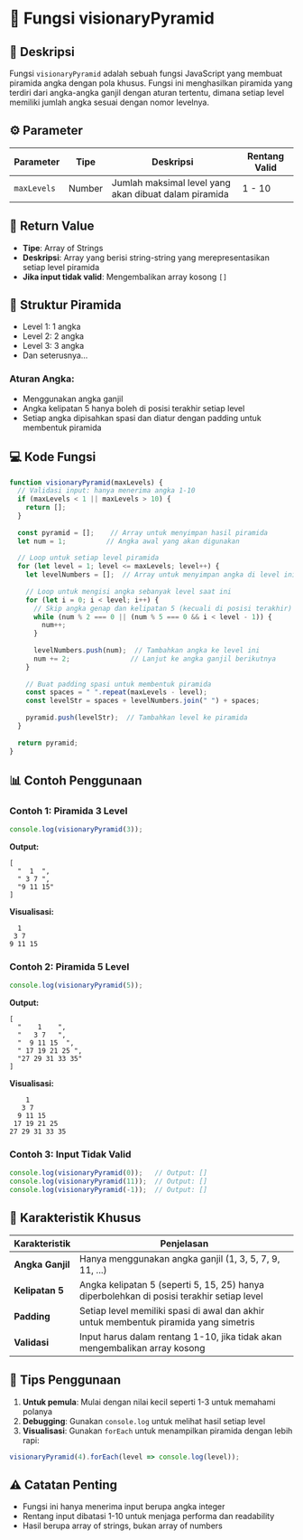 # 🔺 Fungsi visionaryPyramid

## 📝 Deskripsi

Fungsi `visionaryPyramid` adalah sebuah fungsi JavaScript yang membuat piramida angka dengan pola khusus. Fungsi ini menghasilkan piramida yang terdiri dari angka-angka ganjil dengan aturan tertentu, dimana setiap level memiliki jumlah angka sesuai dengan nomor levelnya.

## ⚙️ Parameter

| Parameter | Tipe | Deskripsi | Rentang Valid |
|-----------|------|-----------|---------------|
| `maxLevels` | Number | Jumlah maksimal level yang akan dibuat dalam piramida | 1 - 10 |

## 🔄 Return Value

- **Tipe**: Array of Strings
- **Deskripsi**: Array yang berisi string-string yang merepresentasikan setiap level piramida
- **Jika input tidak valid**: Mengembalikan array kosong `[]`

## 📐 Struktur Piramida

- Level 1: 1 angka
- Level 2: 2 angka  
- Level 3: 3 angka
- Dan seterusnya...

### Aturan Angka:
- Menggunakan angka ganjil
- Angka kelipatan 5 hanya boleh di posisi terakhir setiap level
- Setiap angka dipisahkan spasi dan diatur dengan padding untuk membentuk piramida

## 💻 Kode Fungsi

```javascript
function visionaryPyramid(maxLevels) {
  // Validasi input: hanya menerima angka 1-10
  if (maxLevels < 1 || maxLevels > 10) {
    return [];
  }
  
  const pyramid = [];    // Array untuk menyimpan hasil piramida
  let num = 1;          // Angka awal yang akan digunakan
  
  // Loop untuk setiap level piramida
  for (let level = 1; level <= maxLevels; level++) {
    let levelNumbers = [];  // Array untuk menyimpan angka di level ini
    
    // Loop untuk mengisi angka sebanyak level saat ini
    for (let i = 0; i < level; i++) {
      // Skip angka genap dan kelipatan 5 (kecuali di posisi terakhir)
      while (num % 2 === 0 || (num % 5 === 0 && i < level - 1)) {
        num++;
      }
      
      levelNumbers.push(num);  // Tambahkan angka ke level ini
      num += 2;               // Lanjut ke angka ganjil berikutnya
    }
    
    // Buat padding spasi untuk membentuk piramida
    const spaces = " ".repeat(maxLevels - level);
    const levelStr = spaces + levelNumbers.join(" ") + spaces;
    
    pyramid.push(levelStr);  // Tambahkan level ke piramida
  }
  
  return pyramid;
}
```

## 📊 Contoh Penggunaan

### Contoh 1: Piramida 3 Level
```javascript
console.log(visionaryPyramid(3));
```

**Output:**
```
[
  "  1  ",
  " 3 7 ",
  "9 11 15"
]
```

**Visualisasi:**
```
  1  
 3 7 
9 11 15
```

### Contoh 2: Piramida 5 Level
```javascript
console.log(visionaryPyramid(5));
```

**Output:**
```
[
  "    1    ",
  "   3 7   ",
  "  9 11 15  ",
  " 17 19 21 25 ",
  "27 29 31 33 35"
]
```

**Visualisasi:**
```
    1    
   3 7   
  9 11 15  
 17 19 21 25 
27 29 31 33 35
```

### Contoh 3: Input Tidak Valid
```javascript
console.log(visionaryPyramid(0));   // Output: []
console.log(visionaryPyramid(11));  // Output: []
console.log(visionaryPyramid(-1));  // Output: []
```

## 🎯 Karakteristik Khusus

| Karakteristik | Penjelasan |
|---------------|------------|
| **Angka Ganjil** | Hanya menggunakan angka ganjil (1, 3, 5, 7, 9, 11, ...) |
| **Kelipatan 5** | Angka kelipatan 5 (seperti 5, 15, 25) hanya diperbolehkan di posisi terakhir setiap level |
| **Padding** | Setiap level memiliki spasi di awal dan akhir untuk membentuk piramida yang simetris |
| **Validasi** | Input harus dalam rentang 1-10, jika tidak akan mengembalikan array kosong |

## 🔧 Tips Penggunaan

1. **Untuk pemula**: Mulai dengan nilai kecil seperti 1-3 untuk memahami polanya
2. **Debugging**: Gunakan `console.log` untuk melihat hasil setiap level
3. **Visualisasi**: Gunakan `forEach` untuk menampilkan piramida dengan lebih rapi:

```javascript
visionaryPyramid(4).forEach(level => console.log(level));
```

## ⚠️ Catatan Penting

- Fungsi ini hanya menerima input berupa angka integer
- Rentang input dibatasi 1-10 untuk menjaga performa dan readability
- Hasil berupa array of strings, bukan array of numbers
